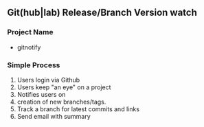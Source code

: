 ## Git(hub|lab) Release/Branch Version watch

### Project Name
* gitnotify

### Simple Process
1. Users login via Github
1. Users keep "an eye" on a project
1. Notifies users on
  1. creation of new branches/tags.
  1. Track a branch for latest commits and links
1. Send email with summary

